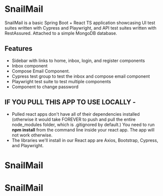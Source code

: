 # SnailMail
SnailMail is a basic Spring Boot + React TS application showcasing UI test suites written with Cypress and Playwright, and API test suites written with RestAssured. Attached to a simple MongoDB database.

## Features
- Sidebar with links to home, inbox, login, and register components
- Inbox component
- Compose Email Component.
- Cypress test group to test the inbox and compose email component
- Playwright test suite to test multiple components
- Component to change password


## IF YOU PULL THIS APP TO USE LOCALLY -
- Pulled react apps don't have all of their dependencies installed (otherwise it would take FOREVER to push and pull the entire node_modules folder, which is .gitignored by default.) You need to run **npm install** from the command line inside your react app. The app will not work otherwise.
- The libraries we'll install in our React app are Axios, Bootstrap, Cypress, and Playwright. 
# SnailMail
# SnailMail
